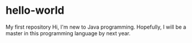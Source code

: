 # hello-world
My first repository
Hi,
I'm new to Java programming. Hopefully, I will be a master in this programming language by next year.
